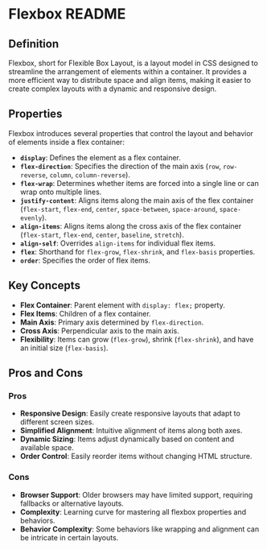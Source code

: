 # Flexbox README

## Definition

Flexbox, short for Flexible Box Layout, is a layout model in CSS designed to streamline the arrangement of elements within a container. It provides a more efficient way to distribute space and align items, making it easier to create complex layouts with a dynamic and responsive design.

## Properties

Flexbox introduces several properties that control the layout and behavior of elements inside a flex container:

- **`display`**: Defines the element as a flex container.
- **`flex-direction`**: Specifies the direction of the main axis (`row`, `row-reverse`, `column`, `column-reverse`).
- **`flex-wrap`**: Determines whether items are forced into a single line or can wrap onto multiple lines.
- **`justify-content`**: Aligns items along the main axis of the flex container (`flex-start`, `flex-end`, `center`, `space-between`, `space-around`, `space-evenly`).
- **`align-items`**: Aligns items along the cross axis of the flex container (`flex-start`, `flex-end`, `center`, `baseline`, `stretch`).
- **`align-self`**: Overrides `align-items` for individual flex items.
- **`flex`**: Shorthand for `flex-grow`, `flex-shrink`, and `flex-basis` properties.
- **`order`**: Specifies the order of flex items.

## Key Concepts

- **Flex Container**: Parent element with `display: flex;` property.
- **Flex Items**: Children of a flex container.
- **Main Axis**: Primary axis determined by `flex-direction`.
- **Cross Axis**: Perpendicular axis to the main axis.
- **Flexibility**: Items can grow (`flex-grow`), shrink (`flex-shrink`), and have an initial size (`flex-basis`).

## Pros and Cons

### Pros

- **Responsive Design**: Easily create responsive layouts that adapt to different screen sizes.
- **Simplified Alignment**: Intuitive alignment of items along both axes.
- **Dynamic Sizing**: Items adjust dynamically based on content and available space.
- **Order Control**: Easily reorder items without changing HTML structure.

### Cons

- **Browser Support**: Older browsers may have limited support, requiring fallbacks or alternative layouts.
- **Complexity**: Learning curve for mastering all flexbox properties and behaviors.
- **Behavior Complexity**: Some behaviors like wrapping and alignment can be intricate in certain layouts.
